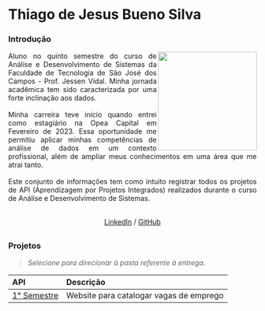# Thiago de Jesus Bueno Silva
<div align="justify">
 <h3 align="left">Introdução </h3>
 <div style="display: inline_block">
    <img align="right" src="" height="200">
  <div>
  Aluno no quinto semestre do curso de Análise e Desenvolvimento de Sistemas da Faculdade de Tecnologia de São José dos Campos - Prof. Jessen Vidal.
  Minha jornada acadêmica tem sido caracterizada por uma forte inclinação aos dados.
  <br><br>
  Minha carreira teve início quando entrei como estagiário na Opea Capital em Fevereiro de 2023. Essa oportunidade me permitiu aplicar minhas competências de análise de dados em um contexto profissional, além de ampliar meus conhecimentos em uma área que me atrai tanto.
  <br><br>
  Este conjunto de informações tem como intuito registrar todos os projetos de API (Aprendizagem por Projetos Integrados) realizados durante o curso de Análise e Desenvolvimento de Sistemas.
  <br><br>
</div>

<p align='center'>
  <a href='https://www.linkedin.com/in/thiago-bueno-324703207/'>LinkedIn</a> / <a href='https://github.com/TjBueno'>GitHub</a>
</p>


 ##
 
<h3 align="left"> 	Projetos </h3> 

> _Selecione para direcionar à pasta referente à entrega._

<div align="left">
  
 |   API  |    Descrição    |
 | :---         | :---      |
 | [1° Semestre]()   | Website para catalogar vagas de emprego |
